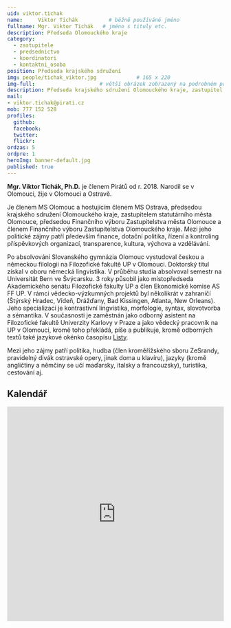 ```yaml
---
uid: viktor.tichak
name:     Viktor Tichák          # běžně používáné jméno
fullname: Mgr. Viktor Tichák   # jméno s tituly etc.
description: Předseda Olomouckého kraje
category:
  - zastupitele
  - predsednictvo
  - koordinatori
  - kontaktni_osoba
position: Předseda krajského sdružení
img: people/tichak_viktor.jpg             # 165 x 220
img-full:                     # větší obrázek zobrazený na podrobném profilu
description: Předseda krajského sdružení Olomouckého kraje, zastupitel v Olomouci                # kratký popis, max 160 znaků
mail:
- viktor.tichak@pirati.cz
mob: 777 152 528         
profiles:
  github:
  facebook:       
  twitter:        
  flickr:       
ordzas: 5
ordpre: 1
heroImg: banner-default.jpg
published: true
---
```

**Mgr. Viktor Tichák, Ph.D.** je členem Pirátů od r. 2018. Narodil se v Olomouci, žije v Olomouci a Ostravě. 

Je členem MS Olomouc a hostujícím členem MS Ostrava, předsedou krajského sdružení Olomouckého kraje, zastupitelem statutárního města Olomouce, předsedou Finančního výboru Zastupitelstva města Olomouce a členem Finančního výboru Zastupitelstva Olomouckého kraje. Mezi jeho politické zájmy patří především finance, dotační politika, řízení a kontroling příspěvkových organizací, transparence, kultura, výchova a vzdělávání.

Po absolvování Slovanského gymnázia Olomouc vystudoval českou a německou filologii na Filozofické fakultě UP v Olomouci. Doktorský titul získal v oboru německá lingvistika. V průběhu studia absolvoval semestr na Universität Bern ve Švýcarsku. 3 roky působil jako místopředseda Akademického senátu Filozofické fakulty UP a člen Ekonomické komise AS FF UP. V rámci vědecko-výzkumných projektů byl několikrát v zahraničí (Štýrský Hradec, Vídeň, Drážďany, Bad Kissingen, Atlanta, New Orleans). Jeho specializací je kontrastivní lingvistika, morfologie, syntax, slovotvorba a sémantika.
 V současnosti je zaměstnán jako odborný asistent na Filozofické fakultě Univerzity Karlovy v Praze a jako vědecký pracovník na UP v Olomouci, kromě toho překládá, píše a publikuje, kromě odborných textů také jazykové okénko časopisu [Listy](http://www.listy.cz).

Mezi jeho zájmy patří politika, hudba (člen kroměřížského sboru ZeSrandy, pravidelný divák ostravské opery, jinak doma u klavíru), jazyky (kromě angličtiny a němčiny se učí maďarsky, italsky a francouzsky), turistika, cestování aj.

## Kalendář

<iframe src="https://calendar.google.com/calendar/embed?src=junenud5m5ef7g9u65u5l5816s%40group.calendar.google.com&ctz=Europe%2FPrague" style="border: 1" width="100%" height="500" frameborder="0" scrolling="no"></iframe>
